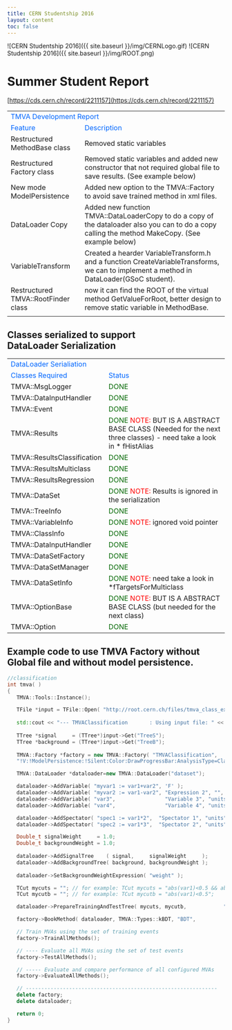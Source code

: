 ```yaml
---
title: CERN Studentship 2016
layout: content
toc: false
---
```


![CERN Studentship 2016]({{ site.baseurl }}/img/CERNLogo.gif)
![CERN Studentship 2016]({{ site.baseurl }}/img/ROOT.png)

# Summer Student Report
[https://cds.cern.ch/record/2211157](https://cds.cern.ch/record/2211157)

<table class="wikitable table table-striped table-hover"><tr><td class="wikicell"  colspan="2"><span style="color:#06F; background-color:"> TMVA Development Report </span></td></tr><tr><td class="wikicell" ><span style="color:#06F; background-color:">Feature </span> </td><td class="wikicell" > <span style="color:#06F; background-color:"> Description</span></td></tr><tr><td class="wikicell" >Restructured MethodBase class </td><td class="wikicell" > Removed static variables</td></tr><tr><td class="wikicell" >Restructured Factory class         </td><td class="wikicell" > Removed static variables and added new constructor that not required global file to save results. (See example below)</td></tr><tr><td class="wikicell" >New mode ModelPersistence </td><td class="wikicell" > Added new option to the TMVA::Factory  to avoid save trained method in xml files.</td></tr><tr><td class="wikicell" >DataLoader Copy</td><td class="wikicell" > Added new function TMVA::DataLoaderCopy to do a copy of the dataloader also you can to do a copy calling the method MakeCopy. (See example below)</td></tr><tr><td class="wikicell" >VariableTransform</td><td class="wikicell" > Created a hearder VariableTransform.h and a function CreateVariableTransforms, we can to implement a method in DataLoader(GSoC student).</td></tr><tr><td class="wikicell" >Restructured TMVA::RootFinder class</td><td class="wikicell" > now it can find the ROOT of the virtual method GetValueForRoot, better design to remove static variable in MethodBase.</td></tr><tr><td class="wikicell"  colspan="2"> </td></tr></table>
<p>
</p>
<h2 class="showhide_heading" id="Classes_serialized_to_support_DataLoader_Serialization"> Classes  serialized to support DataLoader&nbsp;Serialization</h2>
<table class="wikitable table table-striped table-hover"><tr><td class="wikicell"  colspan="2"><span style="color:#06F; background-color:"> DataLoader Serialiation </span></td></tr><tr><td class="wikicell" ><span style="color:#06F; background-color:">Classes Required </span> </td><td class="wikicell" > <span style="color:#06F; background-color:"> Status</span></td></tr><tr><td class="wikicell" >TMVA::MsgLogger               </td><td class="wikicell" > <span style="color:#060; background-color:">DONE</span></td></tr><tr><td class="wikicell" >TMVA::DataInputHandler     </td><td class="wikicell" > <span style="color:#060; background-color:">DONE</span></td></tr><tr><td class="wikicell" >TMVA::Event                        </td><td class="wikicell" > <span style="color:#060; background-color:">DONE</span></td></tr><tr><td class="wikicell" >TMVA::Results                     </td><td class="wikicell" > <span style="color:#060; background-color:">DONE</span> <span style="color:#F00; background-color:">NOTE:</span> BUT IS A ABSTRACT BASE CLASS (Needed for the next three classes) - need take a look in * fHistAlias</td></tr><tr><td class="wikicell" >TMVA::ResultsClassification</td><td class="wikicell" > <span style="color:#060; background-color:">DONE</span></td></tr><tr><td class="wikicell" >TMVA::ResultsMulticlass     </td><td class="wikicell" > <span style="color:#060; background-color:">DONE</span></td></tr><tr><td class="wikicell" >TMVA::ResultsRegression   </td><td class="wikicell" > <span style="color:#060; background-color:">DONE</span></td></tr><tr><td class="wikicell" >TMVA::DataSet                    </td><td class="wikicell" > <span style="color:#060; background-color:">DONE</span> <span style="color:#F00; background-color:">NOTE:</span> Results is ignored in the serialization</td></tr><tr><td class="wikicell" >TMVA::TreeInfo                    </td><td class="wikicell" ><span style="color:#060; background-color:">DONE</span></td></tr><tr><td class="wikicell" >TMVA::VariableInfo              </td><td class="wikicell" > <span style="color:#060; background-color:">DONE</span> <span style="color:#F00; background-color:">NOTE:</span> ignored void pointer</td></tr><tr><td class="wikicell" >TMVA::ClassInfo                  </td><td class="wikicell" > <span style="color:#060; background-color:">DONE</span></td></tr><tr><td class="wikicell" >TMVA::DataInputHandler     </td><td class="wikicell" > <span style="color:#060; background-color:">DONE</span></td></tr><tr><td class="wikicell" >TMVA::DataSetFactory        </td><td class="wikicell" ><span style="color:#060; background-color:">DONE</span></td></tr><tr><td class="wikicell" >TMVA::DataSetManager      </td><td class="wikicell" ><span style="color:#060; background-color:">DONE</span></td></tr><tr><td class="wikicell" >TMVA::DataSetInfo              </td><td class="wikicell" ><span style="color:#060; background-color:">DONE</span> <span style="color:#F00; background-color:">NOTE:</span> need take a look in *fTargetsForMulticlass</td></tr><tr><td class="wikicell" >TMVA::OptionBase              </td><td class="wikicell" ><span style="color:#060; background-color:">DONE</span> <span style="color:#F00; background-color:">NOTE:</span> BUT IS A ABSTRACT BASE CLASS (but needed for the next class)</td></tr><tr><td class="wikicell" >TMVA::Option                      </td><td class="wikicell" > <span style="color:#060; background-color:">DONE</span></td></tr></table>

## Example code to use TMVA Factory without Global file and without model persistence.
```c++
//classification
int tmva( )
{
   TMVA::Tools::Instance();

   TFile *input = TFile::Open( "http://root.cern.ch/files/tmva_class_example.root" );
   
   std::cout << "--- TMVAClassification       : Using input file: " << input->GetName() << std::endl;
   
   TTree *signal     = (TTree*)input->Get("TreeS");
   TTree *background = (TTree*)input->Get("TreeB");
   
   TMVA::Factory *factory = new TMVA::Factory( "TMVAClassification",
   "!V:!ModelPersistence:!Silent:Color:DrawProgressBar:AnalysisType=Classification" );

   TMVA::DataLoader *dataloader=new TMVA::DataLoader("dataset");

   dataloader->AddVariable( "myvar1 := var1+var2", 'F' );
   dataloader->AddVariable( "myvar2 := var1-var2", "Expression 2", "", 'F' );
   dataloader->AddVariable( "var3",                "Variable 3", "units", 'F' );
   dataloader->AddVariable( "var4",                "Variable 4", "units", 'F' );

   dataloader->AddSpectator( "spec1 := var1*2",  "Spectator 1", "units", 'F' );
   dataloader->AddSpectator( "spec2 := var1*3",  "Spectator 2", "units", 'F' );

   Double_t signalWeight     = 1.0;
   Double_t backgroundWeight = 1.0;
   
   dataloader->AddSignalTree    ( signal,     signalWeight     );
   dataloader->AddBackgroundTree( background, backgroundWeight );
   
   dataloader->SetBackgroundWeightExpression( "weight" );

   TCut mycuts = ""; // for example: TCut mycuts = "abs(var1)<0.5 && abs(var2-0.5)<1";
   TCut mycutb = ""; // for example: TCut mycutb = "abs(var1)<0.5";

   dataloader->PrepareTrainingAndTestTree( mycuts, mycutb,            "nTrain_Signal=1000:nTrain_Background=1000:SplitMode=Random:NormMode=NumEvents:!V" );

   factory->BookMethod( dataloader, TMVA::Types::kBDT, "BDT",                           "!H:!V:NTrees=850:MinNodeSize=2.5%:MaxDepth=3:BoostType=AdaBoost:AdaBoostBeta=0.5:UseBaggedBoost:BaggedSampleFraction=0.5:SeparationType=GiniIndex:nCuts=20" );

   // Train MVAs using the set of training events
   factory->TrainAllMethods();

   // ---- Evaluate all MVAs using the set of test events
   factory->TestAllMethods();

   // ----- Evaluate and compare performance of all configured MVAs
   factory->EvaluateAllMethods();

   // --------------------------------------------------------------
   delete factory;
   delete dataloader;

   return 0;
}
```
